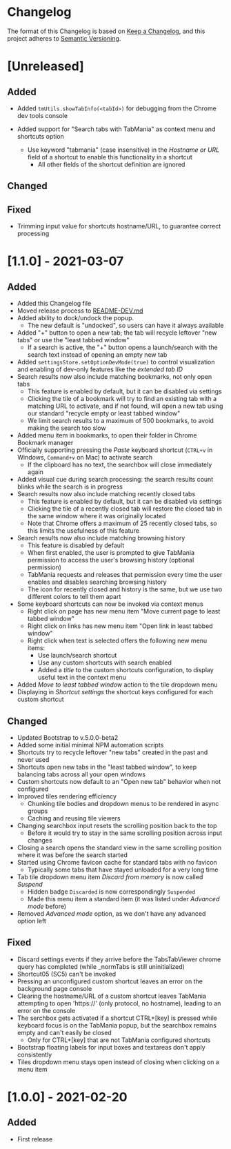 # Changelog
The format of this Changelog is based on [Keep a Changelog](https://keepachangelog.com/en/1.0.0/),
and this project adheres to [Semantic Versioning](https://semver.org/spec/v2.0.0.html).

# [Unreleased]
## Added
- Added `tmUtils.showTabInfo(<tabId>)` for debugging from the Chrome dev tools console

- Added support for "Search tabs with TabMania" as context menu and shortcuts option
  * Use keyword "tabmania" (case insensitive) in the _Hostname or URL_ field of a shortcut
    to enable this functionality in a shortcut
	- All other fields of the shortcut definition are ignored

## Changed

## Fixed
- Trimming input value for shortcuts hostname/URL, to guarantee correct processing


# [1.1.0] - 2021-03-07
## Added
- Added this Changelog file
- Moved release process to [README-DEV.md](https://github.com/marcodb26/TabMania/blob/main/README-DEV.md)
- Added ability to dock/undock the popup.
  * The new default is "undocked", so users can have it always available
- Added "+" button to open a new tab; the tab will recycle leftover "new tabs" or use the
  "least tabbed window"
  * If a search is active, the "+" button opens a launch/search with the search text instead
    of opening an empty new tab
- Added `settingsStore.setOptionDevMode(true)` to control visualization and enabling of
  dev-only features like the _extended tab ID_
- Search results now also include matching bookmarks, not only open tabs
  * This feature is enabled by default, but it can be disabled via settings
  * Clicking the tile of a bookmark will try to find an existing tab with a matching URL to
    activate, and if not found, will open a new tab using our standard "recycle empty or
    least tabbed window"
  * We limit search results to a maximum of 500 bookmarks, to avoid making the search too slow
- Added menu item in bookmarks, to open their folder in Chrome Bookmark manager
- Officially supporting pressing the _Paste_ keyboard shortcut (`CTRL+v` in Windows, `Command+v`
  on Mac) to activate search
  * If the clipboard has no text, the searchbox will close immediately again
- Added visual cue during search processing: the search results count blinks while
  the search is in progress
- Search results now also include matching recently closed tabs
  * This feature is enabled by default, but it can be disabled via settings
  * Clicking the tile of a recently closed tab will restore the closed tab in the same
    window where it was originally located
  * Note that Chrome offers a maximum of 25 recently closed tabs, so this limits the
    usefulness of this feature
- Search results now also include matching browsing history
  * This feature is disabled by default
  * When first enabled, the user is prompted to give TabMania permission to access the
    user's browsing history (optional permission)
  * TabMania requests and releases that permission every time the user enables and disables
    searching browsing history
  * The icon for recently closed and history is the same, but we use two different colors
    to tell them apart
- Some keyboard shortcuts can now be invoked via context menus
  * Right click on page has new menu item "Move current page to least tabbed window"
  * Right click on links has new menu item "Open link in least tabbed window"
  * Right click when text is selected offers the following new menu items:
    - Use launch/search shortcut
	- Use any custom shortcuts with search enabled
	- Added a _title_ to the custom shortcuts configuration, to display useful text
	  in the context menu
- Added _Move to least tabbed window_ action to the tile dropdown menu
- Displaying in _Shortcut settings_ the shortcut keys configured for each custom shortcut

## Changed
- Updated Bootstrap to v.5.0.0-beta2
- Added some initial minimal NPM automation scripts
- Shortcuts try to recycle leftover "new tabs" created in the past and never used
- Shortcuts open new tabs in the "least tabbed window", to keep balancing tabs across
  all your open windows
- Custom shortcuts now default to an "Open new tab" behavior when not configured
- Improved tiles rendering efficiency
  * Chunking tile bodies and dropdown menus to be rendered in async groups
  * Caching and reusing tile viewers
- Changing searchbox input resets the scrolling position back to the top
  * Before it would try to stay in the same scrolling position across input changes
- Closing a search opens the standard view in the same scrolling position where it
  was before the search started
- Started using Chrome favicon cache for standard tabs with no favicon
  * Typically some tabs that have stayed unloaded for a very long time
- Tab tile dropdown menu item _Discard from memory_ is now called _Suspend_
  * Hidden badge `Discarded` is now correspondingly `Suspended`
  * Made this menu item a standard item (it was listed under _Advanced mode_ before)
- Removed _Advanced mode_ option, as we don't have any advanced option left

## Fixed
- Discard settings events if they arrive before the TabsTabViewer chrome query has completed (while
  _normTabs is still uninitialized)
- Shortcut05 (SC5) can't be invoked
- Pressing an unconfigured custom shortcut leaves an error on the background page console
- Clearing the hostname/URL of a custom shortcut leaves TabMania attempting to open 'https://'
  (only protocol, no hostname), leading to an error on the console
- The serchbox gets activated if a shortcut CTRL+[key] is pressed while keyboard focus is on the
  TabMania popup, but the searchbox remains empty and can't easily be closed
  * Only for CTRL+[key] that are not TabMania configured shortcuts
- Bootstrap floating labels for input boxes and textareas don't apply consistently
- Tiles dropdown menu stays open instead of closing when clicking on a menu item

# [1.0.0] - 2021-02-20
## Added
- First release